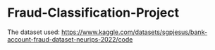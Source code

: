 # Fraud-Classification-Project

The dataset used:
https://www.kaggle.com/datasets/sgpjesus/bank-account-fraud-dataset-neurips-2022/code   

